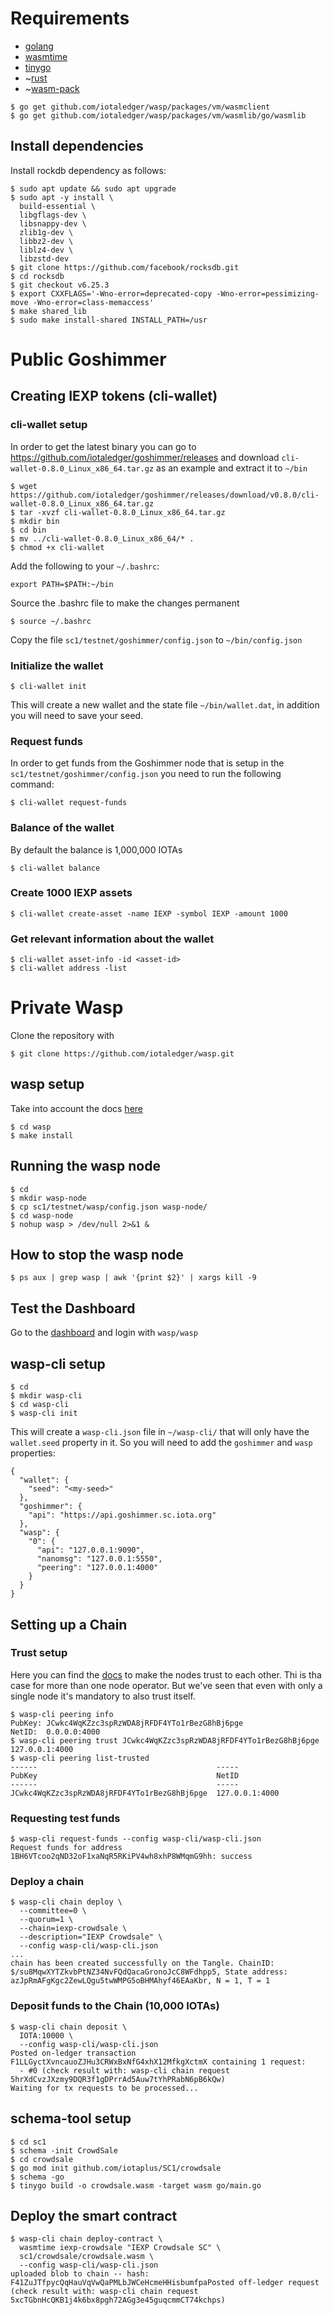# Requirements
* [golang](https://golang.org/doc/install)
* [wasmtime](https://wasmtime.dev)
* [tinygo](https://tinygo.org/getting-started/install/linux/#ubuntu-debian)
* ~[rust](https://www.rust-lang.org/en-US/install.html)
* ~[wasm-pack](https://rustwasm.github.io/wasm-pack/installer/)

```
$ go get github.com/iotaledger/wasp/packages/vm/wasmclient
$ go get github.com/iotaledger/wasp/packages/vm/wasmlib/go/wasmlib
```

## Install dependencies
Install rockdb dependency as follows:
```
$ sudo apt update && sudo apt upgrade
$ sudo apt -y install \
  build-essential \
  libgflags-dev \
  libsnappy-dev \
  zlib1g-dev \
  libbz2-dev \
  liblz4-dev \
  libzstd-dev
$ git clone https://github.com/facebook/rocksdb.git
$ cd rocksdb
$ git checkout v6.25.3
$ export CXXFLAGS='-Wno-error=deprecated-copy -Wno-error=pessimizing-move -Wno-error=class-memaccess'
$ make shared_lib
$ sudo make install-shared INSTALL_PATH=/usr
```

# Public Goshimmer

## Creating IEXP tokens (cli-wallet)

### cli-wallet setup
In order to get the latest binary you can go to https://github.com/iotaledger/goshimmer/releases
and download `cli-wallet-0.8.0_Linux_x86_64.tar.gz` as an example and extract it to `~/bin`
```
$ wget https://github.com/iotaledger/goshimmer/releases/download/v0.8.0/cli-wallet-0.8.0_Linux_x86_64.tar.gz
$ tar -xvzf cli-wallet-0.8.0_Linux_x86_64.tar.gz
$ mkdir bin
$ cd bin
$ mv ../cli-wallet-0.8.0_Linux_x86_64/* .
$ chmod +x cli-wallet
```

Add the following to your `~/.bashrc`:
```
export PATH=$PATH:~/bin
```

Source the .bashrc file to make the changes permanent
```
$ source ~/.bashrc
```

Copy the file `sc1/testnet/goshimmer/config.json` to `~/bin/config.json`

### Initialize the wallet
```
$ cli-wallet init
```

This will create a new wallet and the state file `~/bin/wallet.dat`, in addition you will need to save your seed.

### Request funds
In order to get funds from the Goshimmer node that is setup in the `sc1/testnet/goshimmer/config.json` you need to run the following command:
```
$ cli-wallet request-funds
```

### Balance of the wallet
By default the balance is 1,000,000 IOTAs
```
$ cli-wallet balance
```

### Create 1000 IEXP assets
```
$ cli-wallet create-asset -name IEXP -symbol IEXP -amount 1000
```

### Get relevant information about the wallet
```
$ cli-wallet asset-info -id <asset-id>
$ cli-wallet address -list
```

# Private Wasp
Clone the repository with
```
$ git clone https://github.com/iotaledger/wasp.git
```

## wasp setup
Take into account the docs [here](https://wiki.iota.org/wasp/guide/chains_and_nodes/running-a-node)

```
$ cd wasp
$ make install
```

## Running the wasp node
```
$ cd
$ mkdir wasp-node
$ cp sc1/testnet/wasp/config.json wasp-node/
$ cd wasp-node
$ nohup wasp > /dev/null 2>&1 &
```
## How to stop the wasp node
```
$ ps aux | grep wasp | awk '{print $2}' | xargs kill -9
```

## Test the Dashboard
Go to the [dashboard](http://31.220.111.3:7000/) and login with `wasp/wasp`

## wasp-cli setup
```
$ cd
$ mkdir wasp-cli
$ cd wasp-cli
$ wasp-cli init
```

This will create a `wasp-cli.json` file in `~/wasp-cli/` that will only have the `wallet.seed` property in it. So you will need to add the `goshimmer` and `wasp` properties:
```
{
  "wallet": {
    "seed": "<my-seed>"
  },
  "goshimmer": {
    "api": "https://api.goshimmer.sc.iota.org"
  },
  "wasp": {
    "0": {
      "api": "127.0.0.1:9090",
      "nanomsg": "127.0.0.1:5550",
      "peering": "127.0.0.1:4000"
    }
  }
}
```

## Setting up a Chain

### Trust setup
Here you can find the [docs](https://wiki.iota.org/wasp/guide/chains_and_nodes/setting-up-a-chain#trust-setup) to make the nodes trust to each other. Thi is tha case for more than one node operator. But we've seen that even with only a single node it's mandatory to also trust itself.

```
$ wasp-cli peering info
PubKey: JCwkc4WqKZzc3spRzWDA8jRFDF4YTo1rBezG8hBj6pge
NetID:  0.0.0.0:4000
$ wasp-cli peering trust JCwkc4WqKZzc3spRzWDA8jRFDF4YTo1rBezG8hBj6pge 127.0.0.1:4000
$ wasp-cli peering list-trusted
------                                        -----
PubKey                                        NetID
------                                        -----
JCwkc4WqKZzc3spRzWDA8jRFDF4YTo1rBezG8hBj6pge  127.0.0.1:4000
```

### Requesting test funds
```
$ wasp-cli request-funds --config wasp-cli/wasp-cli.json
Request funds for address 1BH6VTcoo2qND32oF1xaNqR5RKiPV4wh8xhP8WMqmG9hh: success
```

### Deploy a chain
```
$ wasp-cli chain deploy \
  --committee=0 \
  --quorum=1 \
  --chain=iexp-crowdsale \
  --description="IEXP Crowdsale" \
  --config wasp-cli/wasp-cli.json
...
chain has been created successfully on the Tangle. ChainID: $/su8MqwXYTZkvbPtNZ34NvFQdQacaGronoJcC8WFdhpp5, State address: azJpRmAFgKgc2ZewLQgu5twWMPG5oBHMAhyf46EAaKbr, N = 1, T = 1
```

### Deposit funds to the Chain (10,000 IOTAs)
```
$ wasp-cli chain deposit \
  IOTA:10000 \
  --config wasp-cli/wasp-cli.json
Posted on-ledger transaction F1LLGyctXvncauoZJHu3CRWxBxNfG4xhX12MfkgXctmX containing 1 request:
  - #0 (check result with: wasp-cli chain request 5hrXdCvzJXzmy9DQR3f1gDPrrAd5Auw7tYhPRabN6pB6kQw)
Waiting for tx requests to be processed...
```

## schema-tool setup
```
$ cd sc1
$ schema -init CrowdSale
$ cd crowdsale
$ go mod init github.com/iotaplus/SC1/crowdsale
$ schema -go
$ tinygo build -o crowdsale.wasm -target wasm go/main.go
```
## Deploy the smart contract
```
$ wasp-cli chain deploy-contract \
  wasmtime iexp-crowdsale "IEXP Crowdsale SC" \
  sc1/crowdsale/crowdsale.wasm \
  --config wasp-cli/wasp-cli.json
uploaded blob to chain -- hash: F41ZuJTfpycQqHauVqVwQaPMLbJWCeHcmeHHisbumfpaPosted off-ledger request (check result with: wasp-cli chain request 5xcTGbnHcQKB1j4k6bx8pgh72AGg3e45guqcmmCT74kchps)
```